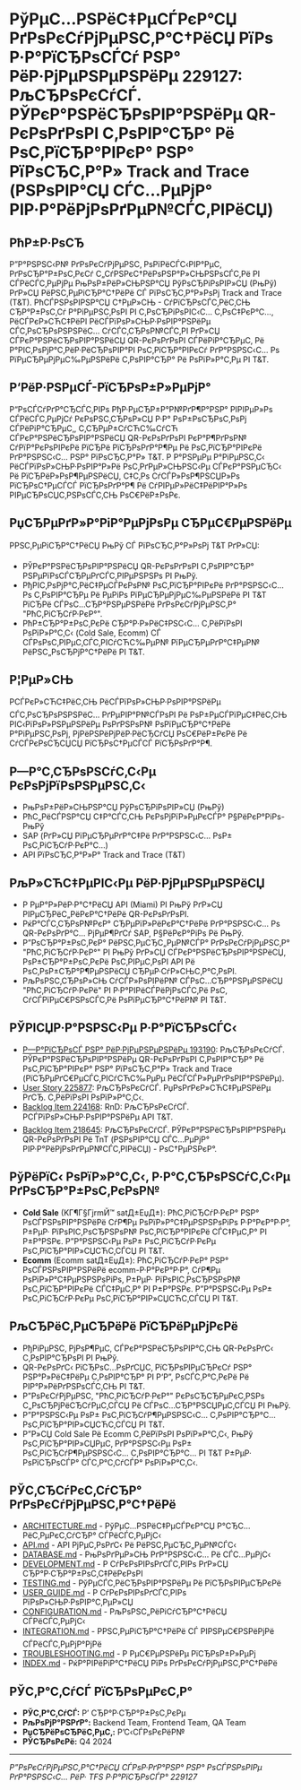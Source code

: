 ﻿# РўРµС…РЅРёС‡РµСЃРєР°СЏ РґРѕРєСѓРјРµРЅС‚Р°С†РёСЏ РїРѕ Р·Р°РїСЂРѕСЃСѓ РЅР° РёР·РјРµРЅРµРЅРёРµ 229127: РљСЂРѕРєСѓСЃ. РЎРєР°РЅРёСЂРѕРІР°РЅРёРµ QR-РєРѕРґРѕРІ С‚РѕРІР°СЂР° Рё РѕС‚РїСЂР°РІРєР° РЅР° РїРѕСЂС‚Р°Р» Track and Trace (РЅРѕРІР°СЏ СЃС…РµРјР° РІР·Р°РёРјРѕРґРµР№СЃС‚РІРёСЏ)

## РћР±Р·РѕСЂ
Р”Р°РЅРЅС‹Р№ РґРѕРєСѓРјРµРЅС‚ РѕРїРёСЃС‹РІР°РµС‚ РґРѕСЂР°Р±РѕС‚РєСѓ С„СѓРЅРєС†РёРѕРЅР°Р»СЊРЅРѕСЃС‚Рё РІ СЃРёСЃС‚РµРјРµ РњРѕР±РёР»СЊРЅР°СЏ РўРѕСЂРіРѕРІР»СЏ (РњРў) РґР»СЏ РёРЅС‚РµРіСЂР°С†РёРё СЃ РїРѕСЂС‚Р°Р»РѕРј Track and Trace (T&T). РћСЃРЅРѕРІРЅР°СЏ С†РµР»СЊ - СѓРїСЂРѕСЃС‚РёС‚СЊ СЂР°Р±РѕС‚Сѓ Р°РіРµРЅС‚РѕРІ РІ С‚РѕСЂРіРѕРІС‹С… С‚РѕС‡РєР°С…, РёСЃРєР»СЋС‡РёРІ РёСЃРїРѕР»СЊР·РѕРІР°РЅРёРµ СЃС‚РѕСЂРѕРЅРЅРёС… СѓСЃС‚СЂРѕР№СЃС‚РІ РґР»СЏ СЃРєР°РЅРёСЂРѕРІР°РЅРёСЏ QR-РєРѕРґРѕРІ СЃРёРіР°СЂРµС‚ Рё Р°РІС‚РѕРјР°С‚РёР·РёСЂРѕРІР°РІ РѕС‚РїСЂР°РІРєСѓ РґР°РЅРЅС‹С… Рѕ РїРµСЂРµРјРµС‰РµРЅРёРё С‚РѕРІР°СЂР° Рё РѕРїР»Р°С‚Рµ РІ T&T.

## Р‘РёР·РЅРµСЃ-РїСЂРѕР±Р»РµРјР°
Р“РѕСЃСѓРґР°СЂСЃС‚РІРѕ РђР·РµСЂР±Р°Р№РґР¶Р°РЅР° РІРІРµР»Рѕ СЃРёСЃС‚РµРјСѓ РєРѕРЅС‚СЂРѕР»СЏ Р·Р° РѕР±РѕСЂРѕС‚РѕРј СЃРёРіР°СЂРµС‚, С‚СЂРµР±СѓСЋС‰СѓСЋ СЃРєР°РЅРёСЂРѕРІР°РЅРёСЏ QR-РєРѕРґРѕРІ РєР°Р¶РґРѕР№ СѓРїР°РєРѕРІРєРё РїСЂРё РїСЂРѕРґР°Р¶Рµ Рё РѕС‚РїСЂР°РІРєРё РґР°РЅРЅС‹С… РЅР° РїРѕСЂС‚Р°Р» T&T. Р Р°РЅРµРµ Р°РіРµРЅС‚С‹ РёСЃРїРѕР»СЊР·РѕРІР°Р»Рё РѕС‚РґРµР»СЊРЅС‹Рµ СЃРєР°РЅРµСЂС‹ Рё РїСЂРёР»РѕР¶РµРЅРёСЏ, С‡С‚Рѕ СѓСЃР»РѕР¶РЅСЏР»Рѕ РїСЂРѕС†РµСЃСЃ РїСЂРѕРґР°Р¶ Рё СѓРІРµР»РёС‡РёРІР°Р»Рѕ РІРµСЂРѕСЏС‚РЅРѕСЃС‚СЊ РѕС€РёР±РѕРє.

## РџСЂРµРґР»Р°РіР°РµРјРѕРµ СЂРµС€РµРЅРёРµ
РРЅС‚РµРіСЂР°С†РёСЏ РњРў СЃ РїРѕСЂС‚Р°Р»РѕРј T&T РґР»СЏ:
- РЎРєР°РЅРёСЂРѕРІР°РЅРёСЏ QR-РєРѕРґРѕРІ С‚РѕРІР°СЂР° РЅРµРїРѕСЃСЂРµРґСЃС‚РІРµРЅРЅРѕ РІ РњРў.
- РђРІС‚РѕРјР°С‚РёС‡РµСЃРєРѕР№ РѕС‚РїСЂР°РІРєРё РґР°РЅРЅС‹С… Рѕ С‚РѕРІР°СЂРµ Рё РµРіРѕ РїРµСЂРµРјРµС‰РµРЅРёРё РІ T&T РїСЂРё СЃРѕС…СЂР°РЅРµРЅРёРё РґРѕРєСѓРјРµРЅС‚Р° "РћС‚РіСЂСѓР·РєР°".
- РћР±СЂР°Р±РѕС‚РєРё СЂР°Р·Р»РёС‡РЅС‹С… С‚РёРїРѕРІ РѕРїР»Р°С‚С‹ (Cold Sale, Ecomm) СЃ СЃРѕРѕС‚РІРµС‚СЃС‚РІСѓСЋС‰РµР№ РїРµСЂРµРґР°С‡РµР№ РёРЅС„РѕСЂРјР°С†РёРё РІ T&T.

## Р¦РµР»СЊ
РСЃРєР»СЋС‡РёС‚СЊ РёСЃРїРѕР»СЊР·РѕРІР°РЅРёРµ СЃС‚РѕСЂРѕРЅРЅРёС… РґРµРІР°Р№СЃРѕРІ Рё РѕР±РµСЃРїРµС‡РёС‚СЊ РІС‹РїРѕР»РЅРµРЅРёРµ РѕРґРЅРѕР№ РѕРїРµСЂР°С†РёРё Р°РіРµРЅС‚РѕРј, РјРёРЅРёРјРёР·РёСЂСѓСЏ РѕС€РёР±РєРё Рё СѓСЃРєРѕСЂСЏСЏ РїСЂРѕС†РµСЃСЃ РїСЂРѕРґР°Р¶.

## Р—Р°С‚СЂРѕРЅСѓС‚С‹Рµ РєРѕРјРїРѕРЅРµРЅС‚С‹
- РњРѕР±РёР»СЊРЅР°СЏ РўРѕСЂРіРѕРІР»СЏ (РњРў)
- РћС„РёСЃРЅР°СЏ С‡Р°СЃС‚СЊ РєРѕРјРїР»РµРєСЃР° Р§РёРєР°РіРѕ-РњРў
- SAP (РґР»СЏ РїРµСЂРµРґР°С‡Рё РґР°РЅРЅС‹С… РѕР± РѕС‚РіСЂСѓР·РєР°С…)
- API РїРѕСЂС‚Р°Р»Р° Track and Trace (T&T)

## РљР»СЋС‡РµРІС‹Рµ РёР·РјРµРЅРµРЅРёСЏ
- Р РµР°Р»РёР·Р°С†РёСЏ API (Miami) РІ РњРў РґР»СЏ РІРµСЂРёС„РёРєР°С†РёРё QR-РєРѕРґРѕРІ.
- РќР°СЃС‚СЂРѕР№РєР° СЂРµРїР»РёРєР°С†РёРё РґР°РЅРЅС‹С… Рѕ QR-РєРѕРґР°С… РјРµР¶РґСѓ SAP, Р§РёРєР°РіРѕ Рё РњРў.
- Р”РѕСЂР°Р±РѕС‚РєР° РёРЅС‚РµСЂС„РµР№СЃР° РґРѕРєСѓРјРµРЅС‚Р° "РћС‚РіСЂСѓР·РєР°" РІ РњРў РґР»СЏ СЃРєР°РЅРёСЂРѕРІР°РЅРёСЏ, РѕР±СЂР°Р±РѕС‚РєРё РѕС‚РІРµС‚РѕРІ API Рё РѕС‚РѕР±СЂР°Р¶РµРЅРёСЏ СЂРµР·СѓР»СЊС‚Р°С‚РѕРІ.
- РљРѕРЅС‚СЂРѕР»СЊ СѓСЃР»РѕРІРёР№ СЃРѕС…СЂР°РЅРµРЅРёСЏ "РћС‚РіСЂСѓР·РєРё" РІ Р·Р°РІРёСЃРёРјРѕСЃС‚Рё РѕС‚ СѓСЃРїРµС€РЅРѕСЃС‚Рё РѕРїРµСЂР°С†РёР№ РІ T&T.

## РЎРІСЏР·Р°РЅРЅС‹Рµ Р·Р°РїСЂРѕСЃС‹
- [Р—Р°РїСЂРѕСЃ РЅР° РёР·РјРµРЅРµРЅРёРµ 193190](https://tfssrv.systtech.ru/tfs/DefaultCollection/Backlog/_workitems/edit/193190): РљСЂРѕРєСѓСЃ. РЎРєР°РЅРёСЂРѕРІР°РЅРёРµ QR-РєРѕРґРѕРІ С‚РѕРІР°СЂР° Рё РѕС‚РїСЂР°РІРєР° РЅР° РїРѕСЂС‚Р°Р» Track and Trace (РїСЂРµРґС€РµСЃС‚РІСѓСЋС‰РµРµ РёСЃСЃР»РµРґРѕРІР°РЅРёРµ).
- [User Story 225877](https://tfssrv.systtech.ru/tfs/DefaultCollection/9e0b1545-7a88-4cb9-80f4-7906d6e51273/_apis/wit/workItems/225877): РљСЂРѕРєСѓСЃ. РџРѕРґРєР»СЋС‡РµРЅРёРµ РґСЂ. С‚РёРїРѕРІ РѕРїР»Р°С‚С‹.
- [Backlog Item 224168](https://tfssrv.systtech.ru/tfs/DefaultCollection/9e0b1545-7a88-4cb9-80f4-7906d6e51273/_apis/wit/workItems/224168): RnD: РљСЂРѕРєСѓСЃ. РСЃРїРѕР»СЊР·РѕРІР°РЅРёРµ API T&T.
- [Backlog Item 218645](https://tfssrv.systtech.ru/tfs/DefaultCollection/9e0b1545-7a88-4cb9-80f4-7906d6e51273/_apis/wit/workItems/218645): РљСЂРѕРєСѓСЃ. РЎРєР°РЅРёСЂРѕРІР°РЅРёРµ QR-РєРѕРґРѕРІ Рё TnT (РЅРѕРІР°СЏ СЃС…РµРјР° РІР·Р°РёРјРѕРґРµР№СЃС‚РІРёСЏ) - РѕС†РµРЅРєР°.

## РўРёРїС‹ РѕРїР»Р°С‚С‹, Р·Р°С‚СЂРѕРЅСѓС‚С‹Рµ РґРѕСЂР°Р±РѕС‚РєРѕР№
- **Cold Sale** (KГ¶Г§ГјrmЙ™ satД±ЕџД±): РћС‚РіСЂСѓР·РєР° РЅР° РѕСЃРЅРѕРІР°РЅРёРё СѓР¶Рµ РѕРїР»Р°С‡РµРЅРЅРѕРіРѕ Р·Р°РєР°Р·Р°, Р±РµР· РїРѕРІС‚РѕСЂРЅРѕР№ РѕС‚РїСЂР°РІРєРё СЃС‡РµС‚Р° РІ Р±Р°РЅРє. Р”Р°РЅРЅС‹Рµ РѕР± РѕС‚РіСЂСѓР·РєРµ РѕС‚РїСЂР°РІР»СЏСЋС‚СЃСЏ РІ T&T.
- **Ecomm** (Ecomm satД±ЕџД±): РћС‚РіСЂСѓР·РєР° РЅР° РѕСЃРЅРѕРІР°РЅРёРё ecomm-Р·Р°РєР°Р·Р°, СѓР¶Рµ РѕРїР»Р°С‡РµРЅРЅРѕРіРѕ, Р±РµР· РїРѕРІС‚РѕСЂРЅРѕР№ РѕС‚РїСЂР°РІРєРё СЃС‡РµС‚Р° РІ Р±Р°РЅРє. Р”Р°РЅРЅС‹Рµ РѕР± РѕС‚РіСЂСѓР·РєРµ РѕС‚РїСЂР°РІР»СЏСЋС‚СЃСЏ РІ T&T.

## РљСЂРёС‚РµСЂРёРё РїСЂРёРµРјРєРё
- РђРіРµРЅС‚ РјРѕР¶РµС‚ СЃРєР°РЅРёСЂРѕРІР°С‚СЊ QR-РєРѕРґС‹ С‚РѕРІР°СЂРѕРІ РІ РњРў.
- QR-РєРѕРґС‹ РїСЂРѕС…РѕРґСЏС‚ РїСЂРѕРІРµСЂРєСѓ РЅР° РЅР°Р»РёС‡РёРµ С‚РѕРІР°СЂР° РІ Р‘Р”, РѕСЃС‚Р°С‚РєРё Рё РІР°Р»РёРґРЅРѕСЃС‚СЊ РІ T&T.
- Р”РѕРєСѓРјРµРЅС‚ "РћС‚РіСЂСѓР·РєР°" РєРѕСЂСЂРµРєС‚РЅРѕ С„РѕСЂРјРёСЂСѓРµС‚СЃСЏ Рё СЃРѕС…СЂР°РЅСЏРµС‚СЃСЏ РІ РњРў.
- Р”Р°РЅРЅС‹Рµ РѕР± РѕС‚РіСЂСѓР¶РµРЅРЅС‹С… С‚РѕРІР°СЂР°С… РѕС‚РїСЂР°РІР»СЏСЋС‚СЃСЏ РІ T&T.
- Р”Р»СЏ Cold Sale Рё Ecomm С‚РёРїРѕРІ РѕРїР»Р°С‚С‹, РњРў РѕС‚РїСЂР°РІР»СЏРµС‚ РґР°РЅРЅС‹Рµ РѕР± РѕС‚РіСЂСѓР¶РµРЅРЅС‹С… С‚РѕРІР°СЂР°С… РІ T&T Р±РµР· РѕРїСЂРѕСЃР° СЃС‚Р°С‚СѓСЃР° РѕРїР»Р°С‚С‹.

## РЎС‚СЂСѓРєС‚СѓСЂР° РґРѕРєСѓРјРµРЅС‚Р°С†РёРё
- [ARCHITECTURE.md](ARCHITECTURE.md) - РўРµС…РЅРёС‡РµСЃРєР°СЏ Р°СЂС…РёС‚РµРєС‚СѓСЂР° СЃРёСЃС‚РµРјС‹
- [API.md](API.md) - API РјРµС‚РѕРґС‹ Рё РёРЅС‚РµСЂС„РµР№СЃС‹
- [DATABASE.md](DATABASE.md) - РњРѕРґРµР»СЊ РґР°РЅРЅС‹С… Рё СЃС…РµРјС‹
- [DEVELOPMENT.md](DEVELOPMENT.md) - Р СѓРєРѕРІРѕРґСЃС‚РІРѕ РґР»СЏ СЂР°Р·СЂР°Р±РѕС‚С‡РёРєРѕРІ
- [TESTING.md](TESTING.md) - РўРµСЃС‚РёСЂРѕРІР°РЅРёРµ Рё РїСЂРѕРІРµСЂРєРё
- [USER_GUIDE.md](USER_GUIDE.md) - Р СѓРєРѕРІРѕРґСЃС‚РІРѕ РїРѕР»СЊР·РѕРІР°С‚РµР»СЏ
- [CONFIGURATION.md](CONFIGURATION.md) - РљРѕРЅС„РёРіСѓСЂР°С†РёСЏ СЃРёСЃС‚РµРјС‹
- [INTEGRATION.md](INTEGRATION.md) - РРЅС‚РµРіСЂР°С†РёРё СЃ РІРЅРµС€РЅРёРјРё СЃРёСЃС‚РµРјР°РјРё
- [TROUBLESHOOTING.md](TROUBLESHOOTING.md) - Р РµС€РµРЅРёРµ РїСЂРѕР±Р»РµРј
- [INDEX.md](INDEX.md) - РќР°РІРёРіР°С†РёСЏ РїРѕ РґРѕРєСѓРјРµРЅС‚Р°С†РёРё

## РЎС‚Р°С‚СѓСЃ РїСЂРѕРµРєС‚Р°
- **РЎС‚Р°С‚СѓСЃ:** Р’ СЂР°Р·СЂР°Р±РѕС‚РєРµ
- **РљРѕРјР°РЅРґР°:** Backend Team, Frontend Team, QA Team
- **РџСЂРёРѕСЂРёС‚РµС‚:** Р’С‹СЃРѕРєРёР№
- **РЎСЂРѕРєРё:** Q4 2024

---
*Р”РѕРєСѓРјРµРЅС‚Р°С†РёСЏ СЃРѕР·РґР°РЅР° РЅР° РѕСЃРЅРѕРІРµ РґР°РЅРЅС‹С… РёР· TFS Р·Р°РїСЂРѕСЃР° 229127*
